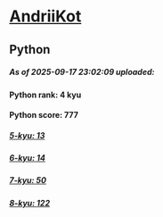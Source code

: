 # [AndriiKot](https://www.codewars.com/users/AndriiKot) 
## Python

##### As of 2025-09-17 23:02:09 uploaded:

#### Python rank: 4 kyu

#### Python score: 777

##### [5-kyu: 13](https://github.com/AndriiKot/Python__CodeWars/tree/main/kyu-5)

##### [6-kyu: 14](https://github.com/AndriiKot/Python__CodeWars/tree/main/kyu-6)

##### [7-kyu: 50](https://github.com/AndriiKot/Python__CodeWars/tree/main/kyu-7)

##### [8-kyu: 122](https://github.com/AndriiKot/Python__CodeWars/tree/main/kyu-8)

